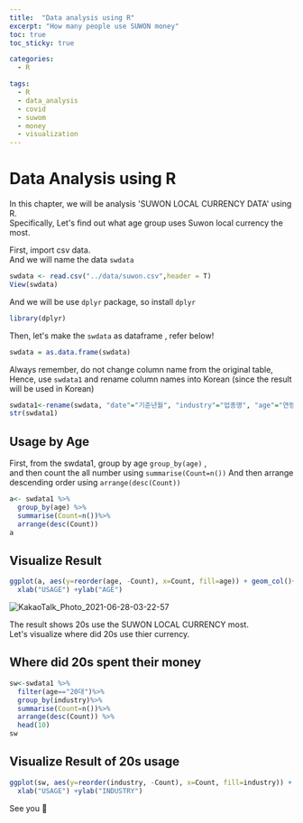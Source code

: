 ```yaml
---
title:  "Data analysis using R"
excerpt: "How many people use SUWON money"
toc: true
toc_sticky: true

categories:
  - R

tags:
  - R
  - data_analysis
  - covid
  - suwom
  - money
  - visualization
---
```


# Data Analysis using R

In this chapter, we will be analysis 'SUWON LOCAL CURRENCY DATA' using R. <br/>
Specifically, Let's find out what age group uses Suwon local currency the most.

First, import csv data.<br/>
And we will name the data  `swdata`
```R
swdata <- read.csv("../data/suwon.csv",header = T)
View(swdata)
```
And we will be use `dplyr` package, so install `dplyr`

```R
library(dplyr)
```

Then, let's make the `swdata` as dataframe , refer below!

```R
swdata = as.data.frame(swdata)
```

Always remember, do not change column name from the original table, <br/>
Hence, use `swdata1` and rename column names into Korean (since the result will be used in Korean)

```R
swdata1<-rename(swdata, "date"="기준년월", "industry"="업종명", "age"="연령대", "pay"="결제금액")
str(swdata1)
```

## Usage by Age

First, from the swdata1, group by age `group_by(age)` , <br/>
and then count the all number using `summarise(Count=n())`
And then arrange descending order using `arrange(desc(Count))`

```R
a<- swdata1 %>%
  group_by(age) %>%
  summarise(Count=n())%>%
  arrange(desc(Count))
a
```

## Visualize Result 

```R
ggplot(a, aes(y=reorder(age, -Count), x=Count, fill=age)) + geom_col()+labs(title="USAGE BY AGE_")+theme(plot.title = element_text(hjust = 0.5))+
  xlab("USAGE") +ylab("AGE")
```

![KakaoTalk_Photo_2021-06-28-03-22-57](https://user-images.githubusercontent.com/75202769/123555359-41a5a700-d7c0-11eb-834c-dcc9568d2a00.png)

The result shows 20s use the SUWON LOCAL CURRENCY most.<br/>
Let's visualize where did 20s use thier currency.

## Where did 20s spent their money

```R
sw<-swdata1 %>% 
  filter(age=="20대")%>% 
  group_by(industry)%>%
  summarise(Count=n())%>%
  arrange(desc(Count)) %>%
  head(10)
sw
```

## Visualize Result of 20s usage

```R
ggplot(sw, aes(y=reorder(industry, -Count), x=Count, fill=industry)) + geom_col()+labs(title="20대 소비유형")+theme(plot.title = element_text(hjust = 0.5))+
  xlab("USAGE") +ylab("INDUSTRY")
```



See you 🥳
  
